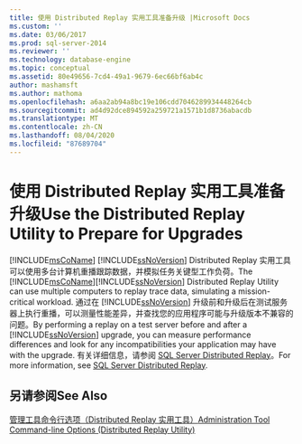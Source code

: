 ```yaml
---
title: 使用 Distributed Replay 实用工具准备升级 |Microsoft Docs
ms.custom: ''
ms.date: 03/06/2017
ms.prod: sql-server-2014
ms.reviewer: ''
ms.technology: database-engine
ms.topic: conceptual
ms.assetid: 80e49656-7cd4-49a1-9679-6ec66bf6ab4c
author: mashamsft
ms.author: mathoma
ms.openlocfilehash: a6aa2ab94a8bc19e106cdd7046289934448264cb
ms.sourcegitcommit: ad4d92dce894592a259721a1571b1d8736abacdb
ms.translationtype: MT
ms.contentlocale: zh-CN
ms.lasthandoff: 08/04/2020
ms.locfileid: "87689704"
---
```

# <a name="use-the-distributed-replay-utility-to-prepare-for-upgrades"></a><span data-ttu-id="6fc62-102">使用 Distributed Replay 实用工具准备升级</span><span class="sxs-lookup"><span data-stu-id="6fc62-102">Use the Distributed Replay Utility to Prepare for Upgrades</span></span>
  <span data-ttu-id="6fc62-103">[!INCLUDE[msCoName](../../includes/msconame-md.md)] [!INCLUDE[ssNoVersion](../../includes/ssnoversion-md.md)] Distributed Replay 实用工具可以使用多台计算机重播跟踪数据，并模拟任务关键型工作负荷。</span><span class="sxs-lookup"><span data-stu-id="6fc62-103">The [!INCLUDE[msCoName](../../includes/msconame-md.md)][!INCLUDE[ssNoVersion](../../includes/ssnoversion-md.md)] Distributed Replay Utility can use multiple computers to replay trace data, simulating a mission-critical workload.</span></span> <span data-ttu-id="6fc62-104">通过在 [!INCLUDE[ssNoVersion](../../includes/ssnoversion-md.md)] 升级前和升级后在测试服务器上执行重播，可以测量性能差异，并查找您的应用程序可能与升级版本不兼容的问题。</span><span class="sxs-lookup"><span data-stu-id="6fc62-104">By performing a replay on a test server before and after a [!INCLUDE[ssNoVersion](../../includes/ssnoversion-md.md)] upgrade, you can measure performance differences and look for any incompatibilities your application may have with the upgrade.</span></span> <span data-ttu-id="6fc62-105">有关详细信息，请参阅 [SQL Server Distributed Replay](../../tools/distributed-replay/sql-server-distributed-replay.md)。</span><span class="sxs-lookup"><span data-stu-id="6fc62-105">For more information, see [SQL Server Distributed Replay](../../tools/distributed-replay/sql-server-distributed-replay.md).</span></span>  
  
## <a name="see-also"></a><span data-ttu-id="6fc62-106">另请参阅</span><span class="sxs-lookup"><span data-stu-id="6fc62-106">See Also</span></span>  
 [<span data-ttu-id="6fc62-107">管理工具命令行选项（Distributed Replay 实用工具）</span><span class="sxs-lookup"><span data-stu-id="6fc62-107">Administration Tool Command-line Options &#40;Distributed Replay Utility&#41;</span></span>](../../tools/distributed-replay/administration-tool-command-line-options-distributed-replay-utility.md)  
  
  
